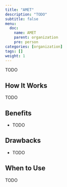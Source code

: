 ```yaml
---
title: "AMET"
description: "TODO"
subtitle: false
menu:
  doc:
    name: AMET
    parent: organization
    pre: person
categories: [organization]
tags: []
weight: 1
---
```


TODO

## How It Works

TODO

## Benefits

- TODO

## Drawbacks

- TODO

## When to Use

TODO
